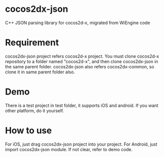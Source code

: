 cocos2dx-json
=============

C++ JSON parsing library for cocos2d-x, migrated from WiEngine code

Requirement
===========
cocos2dx-json project refers cocos2d-x project. You must clone cocos2d-x repository to a folder named "cocos2d-x", 
and then clone cocos2dx-json in the same parent folder. cocos2dx-json also refers cocos2dx-common, so clone it in 
same parent folder also.

Demo
===========
There is a test project in test folder, it supports iOS and android. If you want other platform, do it yourself.

How to use
===========
For iOS, just drag cocos2dx-json project into your project. For Android, just import cocos2dx-json module. 
If not clear, refer to demo code.
